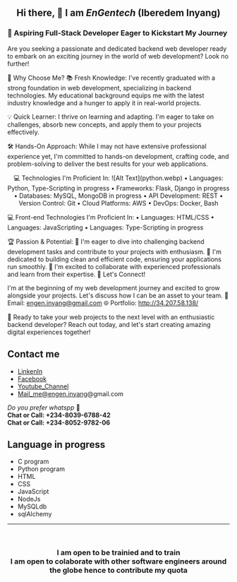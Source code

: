 ## <p align="center"> Hi there, 👋  I am <i><span font-size="50px">EnGentech</i> (Iberedem Inyang) </p>
### 🌟 Aspiring Full-Stack Developer Eager to Kickstart My Journey
Are you seeking a passionate and dedicated backend web developer ready to embark on an exciting journey in the world of web development? Look no further!

🚀 Why Choose Me?
📚 Fresh Knowledge: I've recently graduated with a strong foundation in web development, specializing in backend technologies. My educational background equips me with the latest industry knowledge and a hunger to apply it in real-world projects.

💡 Quick Learner: I thrive on learning and adapting. I'm eager to take on challenges, absorb new concepts, and apply them to your projects effectively.

🛠️ Hands-On Approach: While I may not have extensive professional experience yet, I'm committed to hands-on development, crafting code, and problem-solving to deliver the best results for your web applications.

<div align='center'>
  <p>
💻 Technologies I'm Proficient In:
![Alt Text](python.webp)
•	Languages: Python, Type-Scripting in progress
•	Frameworks: Flask, Django in progress
•	Databases: MySQL, MongoDB in progress
•	API Development: REST
•	Version Control: Git
•	Cloud Platforms: AWS
•	DevOps: Docker, Bash
  </p>
</div>

💻 Front-end Technologies I'm Proficient In:
•	Languages: HTML/CSS
•	Languages: JavaScripting
•	Languages: Type-Scripting in progress

🏆 Passion & Potential:
🌟 I'm eager to dive into challenging backend development tasks and contribute to your projects with enthusiasm.
🌟 I'm dedicated to building clean and efficient code, ensuring your applications run smoothly.
🌟 I'm excited to collaborate with experienced professionals and learn from their expertise.
🔗 Let's Connect!

I'm at the beginning of my web development journey and excited to grow alongside your projects. Let's discuss how I can be an asset to your team.
📧 Email: engen.inyang@gmail.com 
🌐 Portfolio: http://34.207.58.138/

🚀 Ready to take your web projects to the next level with an enthusiastic backend developer? Reach out today, and let's start creating amazing digital experiences together!


## Contact me
* <a href="https://www.linkedin.com/in/iberedem-inyang-3b88ba223/">LinkenIn
* <a href="https://web.facebook.com/engr.gentle.1/"> Facebook
* <a href="https://www.youtube.com/channel/UCYmk2Fu0B1nre0N2Q05Zp_A">Youtube_Channel
* <a href=“mailto:engen.inyang@email.com”>Mail_me@engen.inyang@gmail.com</a>

_Do you prefer <i>whatspp</i>_ 🤔<br>
<b>Chat or Call: +234-8039-6788-42</b><br>
<b>Chat or Call: +234-8052-9782-06</b>
  
  
  ## Language in progress
 * C program
 * Python program
 * HTML
 * CSS
 * JavaScript
 * NodeJs
 * MySQLdb
 * sqlAlchemy
  <hr><br>
  
 ### <p align="center"> I am open to be trainied and to train  <br>I am open to colaborate with other software engineers around the globe hence to contribute my quota </p>
<!--
**EnGentech/EnGentech** is a ✨ _special_ ✨ repository because its `README.md` (this file) appears on your GitHub profile.

Here are some ideas to get you started:

- 🔭 I’m currently working on ...
- 🌱 I’m currently learning ...
- 👯 I’m looking to collaborate on ...
- 🤔 I’m looking for help with ...
- 💬 Ask me about ...
- 📫 How to reach me: ...
- 😄 Pronouns: ...
- ⚡ Fun fact: ...
-->
